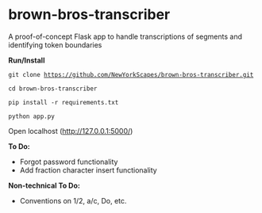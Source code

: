 # brown-bros-transcriber

A proof-of-concept Flask app to handle transcriptions of segments and identifying token boundaries

**Run/Install**
 
 <code>git clone https://github.com/NewYorkScapes/brown-bros-transcriber.git</code>
 
 <code>cd brown-bros-transcriber</code>
 
 <code>pip install -r requirements.txt</code>
 
 <code>python app.py</code>
 
Open localhost (http://127.0.0.1:5000/)
 
**To Do:**

 - Forgot password functionality
 - Add fraction character insert functionality
 
**Non-technical To Do:**

 - Conventions on 1/2, a/c, Do, etc.
 